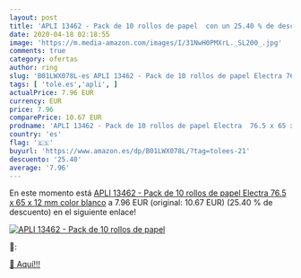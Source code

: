 ```yaml
---
layout: post
title: 'APLI 13462 - Pack de 10 rollos de papel  con un 25.40 % de descuento'
date: 2020-04-18 02:18:55
image: 'https://m.media-amazon.com/images/I/31NwH0PMXrL._SL200_.jpg'
comments: true
category: ofertas
author: ring
slug: 'B01LWX078L-es APLI 13462 - Pack de 10 rollos de papel Electra 76.5 x 65...'
tags: [ 'tole.es','apli', ]
actualPrice: 7.96 EUR
currency: EUR
price: 7.96
comparePrice: 10.67 EUR
prodname: 'APLI 13462 - Pack de 10 rollos de papel Electra  76.5 x 65 x 12 mm  color blanco'
country: 'es'
flag: '🇪🇸'
buyurl: 'https://www.amazon.es/dp/B01LWX078L/?tag=tolees-21'
descuento: '25.40'
average: '7.96'
---
```


En este momento está [APLI 13462 - Pack de 10 rollos de papel Electra  76.5 x 65 x 12 mm  color blanco](https://www.amazon.es/dp/B01LWX078L/?tag=tolees-21) a 7.96 EUR (original: 10.67 EUR) (25.40 %  de descuento) en el siguiente enlace!

[![APLI 13462 - Pack de 10 rollos de papel ](https://m.media-amazon.com/images/I/31NwH0PMXrL._SL200_.jpg)](https://www.amazon.es/dp/B01LWX078L/?tag=tolees-21)

🔎:


[🛒 Aquí!!!](https://www.amazon.es/dp/B01LWX078L/?tag=tolees-21)
